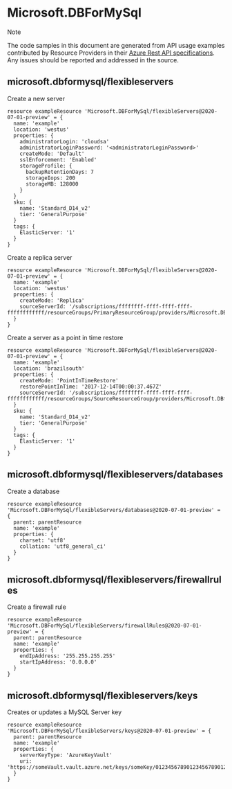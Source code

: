 # Microsoft.DBForMySql
  
> [!NOTE]
> The code samples in this document are generated from API usage examples contributed by Resource Providers in their [Azure Rest API specifications](https://github.com/Azure/azure-rest-api-specs). Any issues should be reported and addressed in the source.


## microsoft.dbformysql/flexibleservers

Create a new server
```bicep
resource exampleResource 'Microsoft.DBForMySql/flexibleServers@2020-07-01-preview' = {
  name: 'example'
  location: 'westus'
  properties: {
    administratorLogin: 'cloudsa'
    administratorLoginPassword: '<administratorLoginPassword>'
    createMode: 'Default'
    sslEnforcement: 'Enabled'
    storageProfile: {
      backupRetentionDays: 7
      storageIops: 200
      storageMB: 128000
    }
  }
  sku: {
    name: 'Standard_D14_v2'
    tier: 'GeneralPurpose'
  }
  tags: {
    ElasticServer: '1'
  }
}
```

Create a replica server
```bicep
resource exampleResource 'Microsoft.DBForMySql/flexibleServers@2020-07-01-preview' = {
  name: 'example'
  location: 'westus'
  properties: {
    createMode: 'Replica'
    sourceServerId: '/subscriptions/ffffffff-ffff-ffff-ffff-ffffffffffff/resourceGroups/PrimaryResourceGroup/providers/Microsoft.DBforMySQL/flexibleServers/primaryserver'
  }
}
```

Create a server as a point in time restore
```bicep
resource exampleResource 'Microsoft.DBForMySql/flexibleServers@2020-07-01-preview' = {
  name: 'example'
  location: 'brazilsouth'
  properties: {
    createMode: 'PointInTimeRestore'
    restorePointInTime: '2017-12-14T00:00:37.467Z'
    sourceServerId: '/subscriptions/ffffffff-ffff-ffff-ffff-ffffffffffff/resourceGroups/SourceResourceGroup/providers/Microsoft.DBforMySQL/flexibleServers/sourceserver'
  }
  sku: {
    name: 'Standard_D14_v2'
    tier: 'GeneralPurpose'
  }
  tags: {
    ElasticServer: '1'
  }
}
```

## microsoft.dbformysql/flexibleservers/databases

Create a database
```bicep
resource exampleResource 'Microsoft.DBForMySql/flexibleServers/databases@2020-07-01-preview' = {
  parent: parentResource 
  name: 'example'
  properties: {
    charset: 'utf8'
    collation: 'utf8_general_ci'
  }
}
```

## microsoft.dbformysql/flexibleservers/firewallrules

Create a firewall rule
```bicep
resource exampleResource 'Microsoft.DBForMySql/flexibleServers/firewallRules@2020-07-01-preview' = {
  parent: parentResource 
  name: 'example'
  properties: {
    endIpAddress: '255.255.255.255'
    startIpAddress: '0.0.0.0'
  }
}
```

## microsoft.dbformysql/flexibleservers/keys

Creates or updates a MySQL Server key
```bicep
resource exampleResource 'Microsoft.DBForMySql/flexibleServers/keys@2020-07-01-preview' = {
  parent: parentResource 
  name: 'example'
  properties: {
    serverKeyType: 'AzureKeyVault'
    uri: 'https://someVault.vault.azure.net/keys/someKey/01234567890123456789012345678901'
  }
}
```
